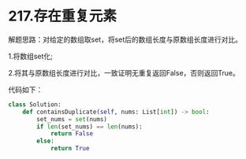 # 217.存在重复元素

解题思路：对给定的数组取set，将set后的数组长度与原数组长度进行对比。

1.将数组set化;

2.将其与原数组长度进行对比，一致证明无重复返回False，否则返回True。

代码如下：

```python
class Solution:
    def containsDuplicate(self, nums: List[int]) -> bool:
        set_nums = set(nums)
        if len(set_nums) == len(nums):
            return False
        else:
            return True
```